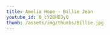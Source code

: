 ```yaml
---
title: Amelia Hope - Billie Jean
youtube_id: O_cY2BHDJyQ
thumb: /assets/img/thumbs/Billie.jpg
---
```



